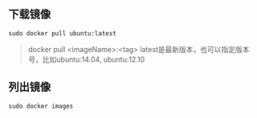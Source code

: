 ## 下载镜像
```shell
sudo docker pull ubuntu:latest
```
> docker pull &lt;imageName&gt;:&lt;tag&gt;
latest是最新版本，也可以指定版本号，比如ubuntu:14.04, ubuntu:12.10

## 列出镜像
```shell
sudo docker images
```

